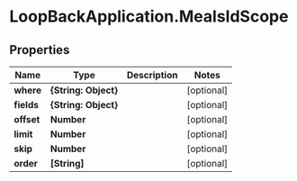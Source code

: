 # LoopBackApplication.MealsIdScope

## Properties

Name | Type | Description | Notes
------------ | ------------- | ------------- | -------------
**where** | **{String: Object}** |  | [optional] 
**fields** | **{String: Object}** |  | [optional] 
**offset** | **Number** |  | [optional] 
**limit** | **Number** |  | [optional] 
**skip** | **Number** |  | [optional] 
**order** | **[String]** |  | [optional] 


